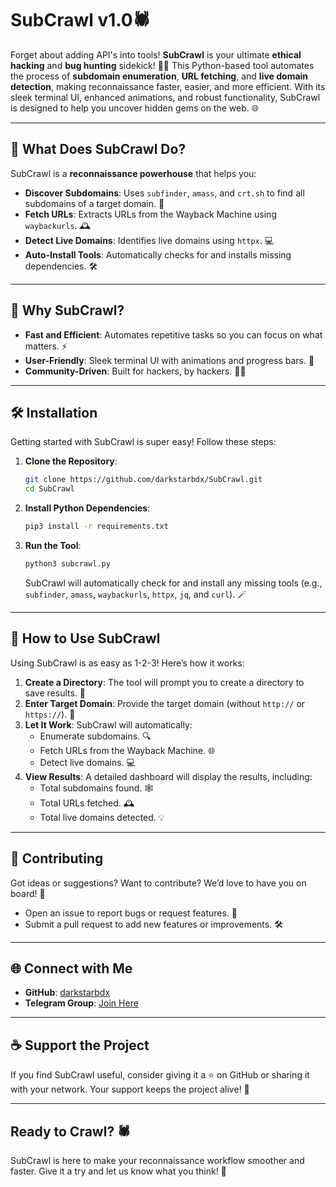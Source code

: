 # SubCrawl v1.0🕷️

Forget about adding API's into tools! **SubCrawl** is your ultimate **ethical hacking** and **bug hunting** sidekick! 🦸‍♂️ This Python-based tool automates the process of **subdomain enumeration**, **URL fetching**, and **live domain detection**, making reconnaissance faster, easier, and more efficient. With its sleek terminal UI, enhanced animations, and robust functionality, SubCrawl is designed to help you uncover hidden gems on the web. 🌐

---

## 🚀 What Does SubCrawl Do?

SubCrawl is a **reconnaissance powerhouse** that helps you:
- **Discover Subdomains**: Uses `subfinder`, `amass`, and `crt.sh` to find all subdomains of a target domain. 🎯
- **Fetch URLs**: Extracts URLs from the Wayback Machine using `waybackurls`. 🕰️
- **Detect Live Domains**: Identifies live domains using `httpx`. 💻
- **Auto-Install Tools**: Automatically checks for and installs missing dependencies. 🛠️

---

## 🎉 Why SubCrawl?

- **Fast and Efficient**: Automates repetitive tasks so you can focus on what matters. ⚡
- **User-Friendly**: Sleek terminal UI with animations and progress bars. 🎨
- **Community-Driven**: Built for hackers, by hackers. 🐱‍💻

---

## 🛠️ Installation

Getting started with SubCrawl is super easy! Follow these steps:

1. **Clone the Repository**:
   ```bash
   git clone https://github.com/darkstarbdx/SubCrawl.git
   cd SubCrawl
   ```

2. **Install Python Dependencies**:
   ```bash
   pip3 install -r requirements.txt
   ```

3. **Run the Tool**:
   ```bash
   python3 subcrawl.py
   ```

   SubCrawl will automatically check for and install any missing tools (e.g., `subfinder`, `amass`, `waybackurls`, `httpx`, `jq`, and `curl`). 🪄

---

## 🎯 How to Use SubCrawl

Using SubCrawl is as easy as 1-2-3! Here’s how it works:

1. **Create a Directory**: The tool will prompt you to create a directory to save results. 📂
2. **Enter Target Domain**: Provide the target domain (without `http://` or `https://`). 🎯
3. **Let It Work**: SubCrawl will automatically:
   - Enumerate subdomains. 🔍
   - Fetch URLs from the Wayback Machine. 🌐
   - Detect live domains. 💻
4. **View Results**: A detailed dashboard will display the results, including:
   - Total subdomains found. 🕸️
   - Total URLs fetched. 🕰️
   - Total live domains detected. 💡

---

## 🤝 Contributing

Got ideas or suggestions? Want to contribute? We’d love to have you on board! 🚀  
- Open an issue to report bugs or request features. 🐛
- Submit a pull request to add new features or improvements. 🛠️

---

## 🌐 Connect with Me

- **GitHub**: [darkstarbdx](https://github.com/darkstarbdx)
- **Telegram Group**: [Join Here](https://t.me/+mzZ9IrWgXe9jNWNl)

---

## ☕ Support the Project

If you find SubCrawl useful, consider giving it a ⭐ on GitHub or sharing it with your network. Your support keeps the project alive! 💙

---

## Ready to Crawl? 🕷️

SubCrawl is here to make your reconnaissance workflow smoother and faster. Give it a try and let us know what you think! 🚀
